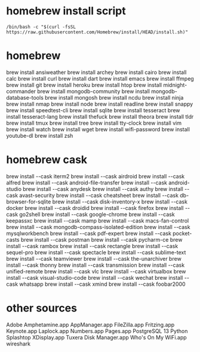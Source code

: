 # homebrew install script
`/bin/bash -c "$(curl -fsSL https://raw.githubusercontent.com/Homebrew/install/HEAD/install.sh)"`
# homebrew
brew install ansiweather
brew install archey
brew install cairo
brew install calc
brew install curl
brew install dart
brew install emacs
brew install ffmpeg
brew install git
brew install heroku
brew install htop
brew install midnight-commander
brew install mongodb-community
brew install mongodb-database-tools
brew install mongosh
brew install ncdu
brew install ninja
brew install nmap
brew install node
brew install readline
brew install snappy
brew install speedtest-cli
brew install sqlite
brew install tesseract
brew install tesseract-lang
brew install thefuck
brew install theora
brew install tldr
brew install tmux
brew install tree
brew install tty-clock
brew install vim
brew install watch
brew install wget
brew install wifi-password
brew install youtube-dl
brew install zsh
# homebrew cask
brew install --cask iterm2
brew install --cask airdroid
brew install --cask alfred
brew install --cask android-file-transfer
brew install --cask android-studio
brew install --cask anydesk
brew install --cask authy
brew install --cask avast-security
brew install --cask cheatsheet
brew install --cask db-browser-for-sqlite
brew install --cask disk-inventory-x
brew install --cask docker
brew install --cask droidid
brew install --cask firefox
brew install --cask go2shell
brew install --cask google-chrome
brew install --cask keepassxc
brew install --cask mamp
brew install --cask macs-fan-control
brew install --cask mongodb-compass-isolated-edition
brew install --cask mysqlworkbench
brew install --cask pdf-expert
brew install --cask pocket-casts
brew install --cask postman
brew install --cask pycharm-ce
brew install --cask rambox
brew install --cask rectangle
brew install --cask sequel-pro
brew install --cask spectacle
brew install --cask sublime-text
brew install --cask teamviewer
brew install --cask the-unarchiver
brew install --cask thonny
brew install --cask transmission
brew install --cask unified-remote
brew install --cask vlc
brew install --cask virtualbox
brew install --cask visual-studio-code
brew install --cask wechat
brew install --cask whatsapp
brew install --cask xmind
brew install --cask foobar2000
# other sources
Adobe
Amphetamine.app
AppManager.app
FileZilla.app
Fritzing.app
Keynote.app
Laplock.app
Numbers.app
Pages.app
PostgreSQL 13
Python
Splashtop XDisplay.app
Tuxera Disk Manager.app
Who's On My WiFi.app
wireshark

